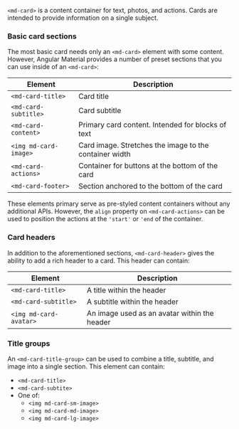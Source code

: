 `<md-card>` is a content container for text, photos, and actions. Cards are intended to provide 
information on a single subject.

<!-- example(card-overview) -->


### Basic card sections
The most basic card needs only an `<md-card>` element with some content. However, Angular Material
provides a number of preset sections that you can use inside of an `<md-card>`:


| Element               | Description                                                              |
|-----------------------|--------------------------------------------------------------------------|
| `<md-card-title>`     | Card title                                                               |
| `<md-card-subtitle>`  | Card subtitle                                                            |
| `<md-card-content>`   | Primary card content. Intended for blocks of text                        |
| `<img md-card-image>` | Card image. Stretches the image to the container width                   |
| `<md-card-actions>`   | Container for buttons at the bottom of the card                          |
| `<md-card-footer>`    | Section anchored to the bottom of the card                               |

These elements primary serve as pre-styled content containers without any additional APIs. 
However, the `align` property on `<md-card-actions>` can be used to position the actions at the 
`'start'` or `'end` of the container.  


### Card headers
In addition to the aforementioned sections, `<md-card-header>` gives the ability to add a rich
header to a card. This header can contain:

| Element                | Description                                                             |
|------------------------|-------------------------------------------------------------------------|
| `<md-card-title>`      | A title within the header                                               |
| `<md-card-subtitle>`   | A subtitle within the header                                            |
| `<img md-card-avatar>` | An image used as an avatar within the header                            |


### Title groups
An `<md-card-title-group>` can be used to combine a title, subtitle, and image into a single section.
This element can contain:
* `<md-card-title>`
* `<md-card-subtite>`
* One of:
    * `<img md-card-sm-image>`
    * `<img md-card-md-image>`
    * `<img md-card-lg-image>`
